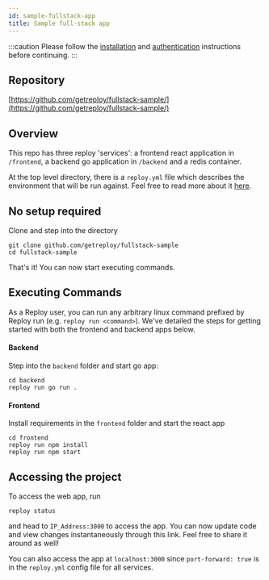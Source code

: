 ```yaml
---
id: sample-fullstack-app
title: Sample full-stack app
---
```


:::caution
Please follow the [installation](installation.md) and [authentication](getting-started.md) instructions before continuing.
:::

## Repository	

[https://github.com/getreploy/fullstack-sample/](https://github.com/getreploy/fullstack-sample/)

## Overview

This repo has three reploy 'services': a frontend react application in `/frontend`, a backend go application in `/backend` and a redis container.

At the top level directory, there is a `reploy.yml` file which describes the environment that will be run against. Feel free to read more about it [here](project-setup.md).

## No setup required

Clone and step into the directory
```
git clone github.com/getreploy/fullstack-sample
cd fullstack-sample
```

That's it! You can now start executing commands.

## Executing Commands

As a Reploy user, you can run any arbitrary linux command prefixed by Reploy run (e.g. `reploy run <command>`). We've detailed the steps for getting started with both the frontend and backend apps below.

#### Backend

Step into the `backend` folder and start go app:
```
cd backend
reploy run go run .
```

#### Frontend

Install requirements in the `frontend` folder and start the react app
```
cd frontend
reploy run npm install
reploy run npm start
```

## Accessing the project

To access the web app, run

```
reploy status
```

and head to `IP_Address:3000` to access the app. You can now update code and view changes instantaneously through this link. Feel free to share it around as well!

You can also access the app at `localhost:3000` since `port-forward: true` is in the `reploy.yml` config file for all services. 
